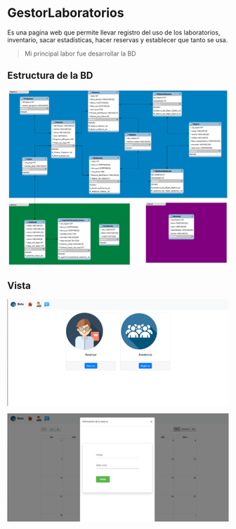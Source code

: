 # GestorLaboratorios
Es una pagina web que permite llevar registro del uso de los laboratorios, inventario, sacar estadísticas, hacer reservas y establecer que tanto se usa.

> Mi principal labor fue desarrollar la BD

## Estructura de la BD

![Figura 11.1](modeloERBetaAdmin.png)

## Vista



![Figura 11.1](Lab1.PNG)



![Figura 11.1](lab2.PNG)
